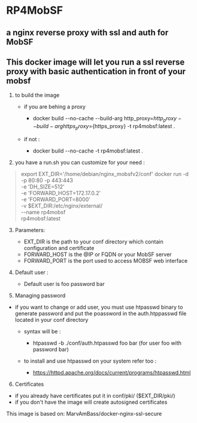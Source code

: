 # RP4MobSF
## a nginx reverse proxy with ssl and auth for MobSF

## This docker image will let you run a ssl reverse proxy with basic authentication in front of your mobsf 


1) to build the image 

   * if you are behing a proxy 
     * docker build --no-cache --build-arg http_proxy=${http_proxy} --build-arg https_proxy=${https_proxy}  -t rp4mobsf:latest .

   * if not :
     * docker build --no-cache  -t rp4mobsf:latest . 

2) you have a run.sh you can customize for your need :

 > export EXT_DIR='/home/debian/nginx_mobsfv2/conf'
 > docker run -d \
 > -p 80:80 -p 443:443 \
 > -e 'DH_SIZE=512' \
 > -e 'FORWARD_HOST=172.17.0.2' \
 > -e 'FORWARD_PORT=8000' \
 > -v $EXT_DIR:/etc/nginx/external/ \
 > --name rp4mobsf \
 > rp4mobsf:latest 

3) Parameters:


   * EXT_DIR is the path to your conf directory which contain configuration and certificate
   * FORWARD_HOST is the @IP or FQDN or your MobSF server 
   * FORWARD_PORT is the port used to access MOBSF web interface

4) Default user :

   * Default user is foo password bar

5) Managing password 

* if you want to change or add user, you must use htpasswd binary to generate password and put the poassword in the auth.htppasswd file located in your conf directory 

  * syntax will be :

    * htpasswd -b ./conf/auth.htpasswd foo bar  (for user foo with password bar)

  * to install and use htpasswd on your system refer too : 
    * https://httpd.apache.org/docs/current/programs/htpasswd.html
    
6) Certificates 

  * if you already have certificates put it in conf/pki/  ($EXT_DIR/pki/)
  * if you don't have the image will create autosigned certificates


This image is based on:
MarvAmBass/docker-nginx-ssl-secure
